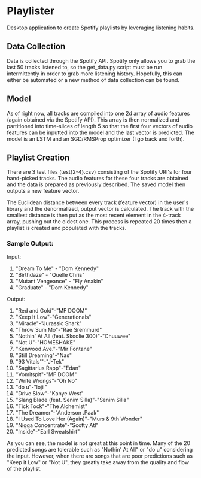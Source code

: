# Playlister
Desktop application to create Spotify playlists by leveraging listening habits.

## Data Collection
Data is collected through the Spotify API. Spotify only allows you to grab the last 50 tracks listened to, so the get_data.py script must be run intermittently in order to grab more listening history. Hopefully, this can either be automated or a new method of data collection can be found.

## Model
As of right now, all tracks are compiled into one 2d array of audio features (again obtained via the Spotify API). This array is then normalized and partitioned into time-slices of length 5 so that the first four vectors of audio features can be inputted into the model and the last vector is predicted. The model is an LSTM and an SGD/RMSProp optimizer (I go back and forth).

## Playlist Creation
There are 3 test files (test{2-4}.csv) consisting of the Spotify URI's for four hand-picked tracks. The audio features for these four tracks are obtained and the data is prepared as previously described. The saved model then outputs a new feature vector.

The Euclidean distance between every track (feature vector) in the user's library and the denormalized, output vector is calculated. The track with the smallest distance is then put as the most recent element in the 4-track array, pushing out the oldest one. This process is repeated 20 times then a playlist is created and populated with the tracks.

### Sample Output:
Input:
1. "Dream To Me" - "Dom Kennedy"
2. "Birthdaze" - "Quelle Chris"
3. "Mutant Vengeance" - "Fly Anakin"
4. "Graduate" - "Dom Kennedy"

Output:
1. "Red and Gold"-"MF DOOM"
2. "Keep It Low"-"Generationals"
3. "Miracle"-"Jurassic Shark"
4. "Throw Sum Mo"-"Rae Sremmurd"
5. "Nothin' At All (feat. Skoolie 300)"-"Chuuwee"
6. "Not U"-"HOMESHAKE"
7. "Kenwood Ave."-"Mir Fontane"
8. "Still Dreaming"-"Nas"
9. "93 Vitals'"-"J-Tek"
10. "Sagittarius Rapp"-"Edan"
11. "Vomitspit"-"MF DOOM"
12. "Write Wrongs"-"Oh No"
13. "do u"-"lojii"
14. "Drive Slow"-"Kanye West"
15. "Slang Blade (feat. Senim Silla)"-"Senim Silla"
16. "Tick Tock"-"The Alchemist"
17. "The Dreamer"-"Anderson .Paak"
18. "I Used To Love Her (Again)"-"Murs & 9th Wonder"
19. "Nigga Concentrate"-"Scotty Atl"
20. "Inside"-"Earl Sweatshirt"

As you can see, the model is not great at this point in time. Many of the 20 predicted songs are tolerable such as "Nothin' At All" or "do u" considering the input. However, when there are songs that are poor predictions such as "Keep it Low" or "Not U", they greatly take away from the quality and flow of the playlist.